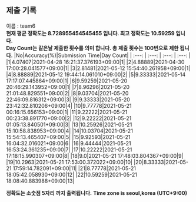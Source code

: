 


  
## 제출 기록  
이름 : team6  
**현재 평균 정확도는 8.728955454545455 입니다. 최고 정확도는 10.59259 입니다.**  
**Day Count는 같은날 제출한 횟수를 의미 합니다. 총 제출 횟수는 100번으로 제한 됩니다.**
|No|Accuracy(%)|Submission Time|Day Count|
| :---: | :---: | :---: | :---: |
|1|4.07407|2021-04-28 16:21:37.376193+09:00|1|
|2|4.88889|2021-04-30 17:00:28.041577+09:00|1|
|3|2.81481|2021-05-12 15:54:40.261958+09:00|1|
|4|8.88889|2021-05-12 19:44:14.061010+09:00|2|
|5|9.33333|2021-05-14 17:17:07.445864+09:00|1|
|6|9.59259|2021-05-20 20:46:29.143952+09:00|1|
|7|8.96296|2021-05-20 21:01:48.829551+09:00|2|
|8|9.03704|2021-05-20 22:46:09.816312+09:00|3|
|9|9.33333|2021-05-20 23:42:32.810206+09:00|4|
|10|9.77778|2021-05-21 00:16:15.656153+09:00|1|
|11|9.22222|2021-05-21 00:23:38.891770+09:00|2|
|12|9.22222|2021-05-21 01:05:13.840501+09:00|3|
|13|10.25926|2021-05-21 15:10:58.838953+09:00|4|
|14|10.03704|2021-05-21 15:54:13.465407+09:00|5|
|15|9.92593|2021-05-21 16:04:32.016021+09:00|6|
|16|9.44444|2021-05-21 16:53:24.361235+09:00|7|
|17|10.22222|2021-05-21 17:18:15.990307+09:00|8|
|18|9.0|2021-05-21 17:48:03.804367+09:00|9|
|19|10.2963|2021-05-21 17:53:00.372022+09:00|10|
|20|8.33333|2021-05-21 17:59:14.782091+09:00|11|
|21|8.77778|2021-05-21 18:05:42.058930+09:00|12|
|22|10.59259|2021-05-21 18:08:40.883988+09:00|13|


**정확도는 소숫점 5자리 까지 출력됩니다.**
**Time zone is seoul,korea (UTC+9:00)**
